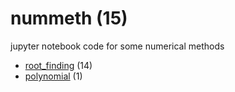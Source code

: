 # nummeth (15)
jupyter notebook code for some numerical methods

+ [root_finding](root_finding/README.md) (14)
+ [polynomial](polynomial/README.md) (1)
